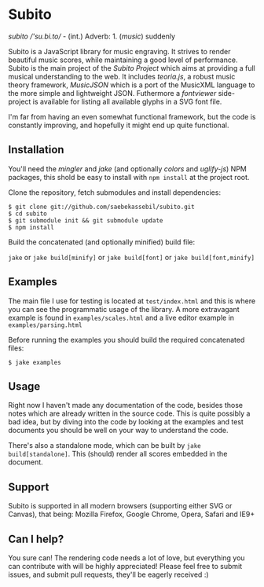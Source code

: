 # Subito

*subito /'su.bi.to/* - (int.) Adverb: 1. (*music*) suddenly

Subito is a JavaScript library for music engraving. It strives to render beautiful
music scores, while maintaining a good level of performance. Subito is the main project
of the *Subito Project* which aims at providing a full musical understanding to the
web. It includes *teoria.js*, a robust music theory framework, *MusicJSON* which is a 
port of the MusicXML language to the more simple and lightweight JSON. Futhermore a
*fontviewer* side-project is available for listing all available glyphs in a SVG
font file.

I'm far from having an even somewhat functional framework, but the code is constantly
improving, and hopefully it might end up quite functional.

## Installation

You'll need the *mingler* and *jake* (and optionally *colors* and *uglify-js*) 
NPM packages, this shold be easy to install with `npm install` at the project root.

Clone the repository, fetch submodules and install dependencies:

    $ git clone git://github.com/saebekassebil/subito.git
    $ cd subito
    $ git submodule init && git submodule update
    $ npm install

Build the concatenated (and optionally minified) build file:

`jake` or `jake build[minify]` or `jake build[font]` or `jake build[font,minify]`

## Examples

The main file I use for testing is located at `test/index.html` and this is where
you can see the programmatic usage of the library. A more extravagant example is
found in `examples/scales.html` and a live editor example in `examples/parsing.html`

Before running the examples you should build the required concatenated files:

    $ jake examples

## Usage

Right now I haven't made any documentation of the code, besides those notes
which are already written in the source code. This is quite possibly a bad
idea, but by diving into the code by looking at the examples and test documents you
should be well on your way to understand the code.

There's also a standalone mode, which can be built by `jake build[standalone]`. This
(should) render all scores embedded in the document.

## Support

Subito is supported in all modern browsers (supporting either SVG or Canvas),
that being: Mozilla Firefox, Google Chrome, Opera, Safari and IE9+

## Can I help?

You sure can! The rendering code needs a lot of love, but everything you can contribute
with will be highly appreciated! Please feel free to submit issues, and submit 
pull requests, they'll be eagerly received :)

